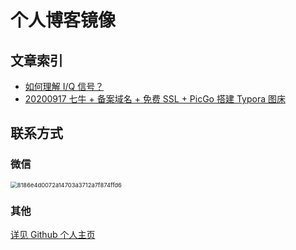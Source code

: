 # 个人博客镜像

## 文章索引

- [如何理解 I/Q 信号？](20200606-In-phase-and-Quadrature-components.md)
- [20200917 七牛 + 备案域名 + 免费 SSL + PicGo 搭建 Typora 图床](20200917-markdown%20图床.md)


## 联系方式

### 微信

<img src="https://img.risinghf.com/20200919-133931-350.png" alt="8186e4d0072a14703a3712a7f874ffd6" style="zoom:67%;" />

### 其他
[详见 Github 个人主页](https://github.com/JiapengLi/JiapengLi)


